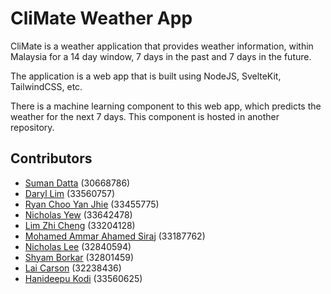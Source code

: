 # CliMate Weather App

CliMate is a weather application that provides weather information, within Malaysia for a 14 day window, 7 days in the past and 7 days in the future.

The application is a web app that is built using NodeJS, SvelteKit, TailwindCSS, etc.

There is a machine learning component to this web app, which predicts the weather for the next 7 days. This component is hosted in another repository.

## Contributors

- [Suman Datta](mailto:sdat0004@student.monash.edu) (30668786)
- [Daryl Lim](mailto:dlim0036@student.monash.edu) (33560757)
- [Ryan Choo Yan Jhie](mailto:rcho0046@student.monash.edu) (33455775)
- [Nicholas Yew](mailto:nyew0001@student.monash.edu) (33642478)
- [Lim Zhi Cheng](mailto:zlim0052@student.monash.edu) (33204128)
- [Mohamed Ammar Ahamed Siraj](mailto:amoh0157@student.monash.edu) (33187762)
- [Nicholas Lee](mailto:nlee0060@student.monash.edu) (32840594)
- [Shyam Borkar](mailto:sbor0018@student.monash.edu) (32801459)
- [Lai Carson](mailto:lcar0029@student.monash.edu) (32238436)
- [Hanideepu Kodi](mailto:hkod0003@student.monash.edu) (33560625)

